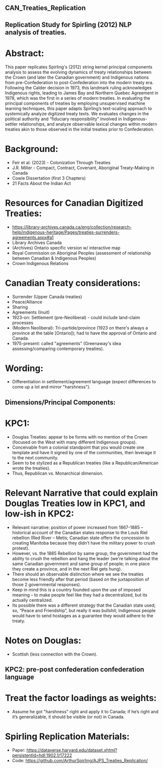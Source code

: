 ## CAN_Treaties_Replication

## Replication Study for Spirling (2012) NLP analysis of treaties.

# Abstract:
This paper replicates Spirling's (2012) string kernel principal components analysis to assess the evolving dynamics of treaty relationships between the Crown (and later the Canadian government) and Indigenous nations from pre-Confederation to post-Confederation into the modern treaty era. Following the Calder decision in 1973, this landmark ruling acknowledges Indigenous rights, leading to James Bay and Northern Quebec Agreement in 1978, which was the first in a series of modern treaties. In evaluating the principal components of treaties by employing unsupervised machine learning techniques, this paper adapts Spirling’s text-scaling approach to systemically analyze digitized treaty texts. We evaluates changes in the political authority and “fiduciary responsibility” involved in Indigenous-settler relationships, and analyze observable lexical changes within modern treaties akin to those observed in the initial treaties prior to Confederation.
  
# Background:
- Feir et al. (2023) - Colonization Through Treaties
- J.R. Miller - Compact, Contract, Covenant, Aboriginal Treaty-Making in Canada
- Cowie Dissertation (first 3 Chapters)
- 21 Facts About the Indian Act

# Resources for Canadian Digitized Treaties:
- https://library-archives.canada.ca/eng/collection/research-help/indigenous-heritage/Pages/treaties-surrenders-agreements.aspx#a1
- Library Archives Canada
- (Archives) Ontario specific version w/ interactive map
- Royal Commission on Aboriginal Peoples (assessment of relationship between Canadian & Indigenous Peoples)
- Crown Indigenous Relations

# Canadian Treaty considerations:
- Surrender (Upper Canada treaties)
- Peace/Alliance
- Sharing
- Agreements (Inuit)
- 1923-on: Settlement (pre-Neoliberal) - could include land-claim processes
- (Modern Neoliberal): Tri-partide/province (1923 on there's always a province at the table [Ontario]); had to have the approval of Ontario and Canada.
- 1975-present: called "agreements" (Greenaway's idea assessing/comparing contemporary treaties).

# Wording:
- Differentiation in settlement/agreement language (expect differences to come up a lot and mirror "harshness").

## Dimensions/Principal Components:
# KPC1:
- Douglas Treaties: appear to be forms with no mention of the Crown (focused on the West with many different Indigenous groups).
- Conceivable from a colonial standpoint that you would create one template and have it signed by one of the communities, then leverage it to the next community.
- Seem to be stylized as a Republican treaties (like a Republican/American wrote the treaties).
- Thus, Republican vs. Monarchical dimension.

# Relevant Narrative that could explain Douglas Treaties low in KPC1, and low-ish in KPC2:
- Relevant narrative: position of power increased from 1867-1885 – historical account of the Canadian states response to the Louis Riel rebellion (Red River – Metis; Canadian state offers the concession to creating Manitoba because they didn’t have the military power to crush protest).
- However, vs. the 1885 Rebellion by same group, the government had the ability to crush the rebellion and hang the leader (we're talking about the same Canadian government and same group of people; in one place they create a province, and in the next Riel gets hung).
- There should an observable distinction where we see the treaties become less friendly after that period (based on the juxtaposition of those 2 governmental responses).
- Keep in mind this is a country founded upon the use of imposed meaning – to make people feel like they had a decentralized, but its actually centralized.
- Its possible there was a different strategy that the Canadian state used; so, “Peace and Friendship”, but really it was bullshit; Indigenous people would have to send hostages as a guarantee they would adhere to the treaty.

# Notes on Douglas:
- Scottish (less connection with the Crown).

## KPC2: pre-post confederation confederation language
# Treat the factor loadings as weights:
- Assume he got "harshness" right and apply it to Canada; if he’s right and it’s generalizable, it should be visible (or not) in Canada.

# Spirling Replication Materials:
- Paper: https://dataverse.harvard.edu/dataset.xhtml?persistentId=hdl:1902.1/17222
- Code: https://github.com/ArthurSpirling/AJPS_Treaties_Replication/
